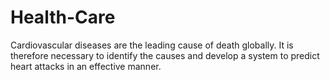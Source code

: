 # Health-Care
Cardiovascular diseases are the leading cause of death globally. It is therefore necessary to identify the causes and develop a system to predict heart attacks in an effective manner. 
